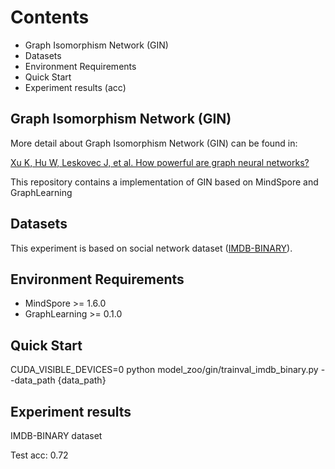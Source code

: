 # Contents

- Graph Isomorphism Network (GIN)
- Datasets
- Environment Requirements
- Quick Start
- Experiment results (acc)

## Graph Isomorphism Network (GIN)

More detail about Graph Isomorphism Network (GIN) can be found in:

[Xu K, Hu W, Leskovec J, et al. How powerful are graph neural networks?](https://arxiv.org/pdf/1810.00826.pdf)

This repository contains a implementation of GIN based on MindSpore and GraphLearning

## Datasets

This experiment is based on social network dataset ([IMDB-BINARY](https://ls11-www.cs.tu-dortmund.de/people/morris/graphkerneldatasets/IMDB-BINARY.zip)).

## Environment Requirements

- MindSpore >= 1.6.0
- GraphLearning >= 0.1.0

## Quick Start

CUDA_VISIBLE_DEVICES=0 python model_zoo/gin/trainval_imdb_binary.py --data_path  {data_path}

## Experiment results

IMDB-BINARY dataset

Test acc: 0.72